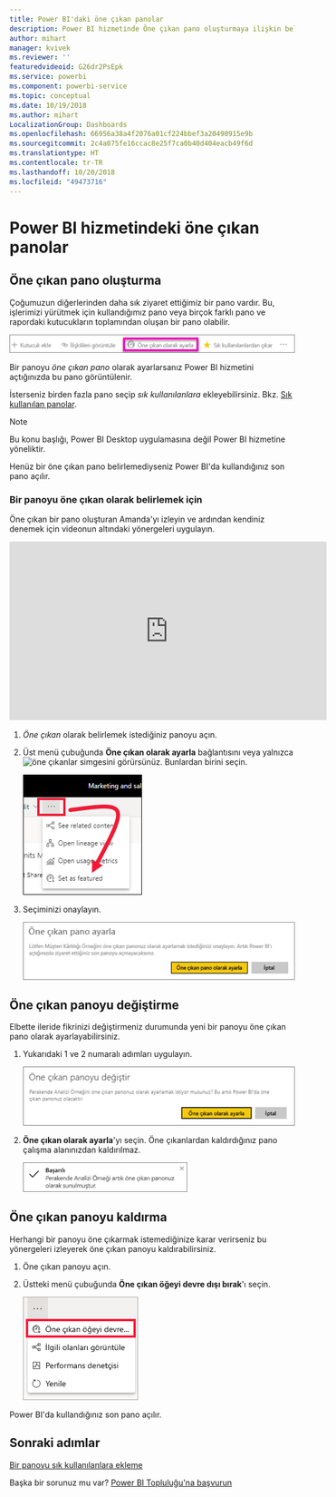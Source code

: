 ```yaml
---
title: Power BI'daki öne çıkan panolar
description: Power BI hizmetinde Öne çıkan pano oluşturmaya ilişkin belge
author: mihart
manager: kvivek
ms.reviewer: ''
featuredvideoid: G26dr2PsEpk
ms.service: powerbi
ms.component: powerbi-service
ms.topic: conceptual
ms.date: 10/19/2018
ms.author: mihart
LocalizationGroup: Dashboards
ms.openlocfilehash: 66956a38a4f2076a01cf224bbef3a20490915e9b
ms.sourcegitcommit: 2c4a075fe16ccac8e25f7ca0b40d404eacb49f6d
ms.translationtype: HT
ms.contentlocale: tr-TR
ms.lasthandoff: 10/20/2018
ms.locfileid: "49473716"
---
```

# <a name="featured-dashboards-in-power-bi-service"></a>Power BI hizmetindeki öne çıkan panolar
## <a name="create-a-featured-dashboard"></a>Öne çıkan pano oluşturma
Çoğumuzun diğerlerinden daha sık ziyaret ettiğimiz bir pano vardır.  Bu, işlerimizi yürütmek için kullandığımız pano veya birçok farklı pano ve rapordaki kutucukların toplamından oluşan bir pano olabilir.

![öne çıkan olarak ayarla simgesi](./media/end-user-featured/power-bi-feature-nav.png)

Bir panoyu *öne çıkan pano* olarak ayarlarsanız Power BI hizmetini açtığınızda bu pano görüntülenir.  

İsterseniz birden fazla pano seçip *sık kullanılanlara* ekleyebilirsiniz. Bkz. [Sık kullanılan panolar](end-user-favorite.md).

> [!NOTE] 
>Bu konu başlığı, Power BI Desktop uygulamasına değil Power BI hizmetine yöneliktir.

Henüz bir öne çıkan pano belirlemediyseniz Power BI'da kullandığınız son pano açılır.  

### <a name="to-set-a-dashboard-as-featured"></a>Bir panoyu **öne çıkan** olarak belirlemek için
Öne çıkan bir pano oluşturan Amanda'yı izleyin ve ardından kendiniz denemek için videonun altındaki yönergeleri uygulayın.

<iframe width="560" height="315" src="https://www.youtube.com/embed/G26dr2PsEpk" frameborder="0" allowfullscreen></iframe>



1. *Öne çıkan* olarak belirlemek istediğiniz panoyu açın. 
2. Üst menü çubuğunda **Öne çıkan olarak ayarla** bağlantısını veya yalnızca ![öne çıkanlar](./media/end-user-featured/power-bi-featured-icon.png) simgesini görürsünüz. Bunlardan birini seçin.
   
    ![Öne çıkan olarak ayarla simgesi](./media/end-user-featured/power-bi-set-as-featured.png)
3. Seçiminizi onaylayın.
   
    ![öne çıkan pano olarak ayarlama](./media/end-user-featured/power-bi-create-featured.png)

## <a name="change-the-featured-dashboard"></a>Öne çıkan panoyu değiştirme
Elbette ileride fikrinizi değiştirmeniz durumunda yeni bir panoyu öne çıkan pano olarak ayarlayabilirsiniz.

1. Yukarıdaki 1 ve 2 numaralı adımları uygulayın.
   
    ![Öne çıkan panoyu değiştirme penceresi](./media/end-user-featured/power-bi-change-feature.png)
2. **Öne çıkan olarak ayarla**'yı seçin. Öne çıkanlardan kaldırdığınız pano çalışma alanınızdan kaldırılmaz.  
   
    ![başarılı iletisi](./media/end-user-featured/power-bi-success.png)

## <a name="remove-the-featured-dashboard"></a>Öne çıkan panoyu kaldırma
Herhangi bir panoyu öne çıkarmak istemediğinize karar verirseniz bu yönergeleri izleyerek öne çıkan panoyu kaldırabilirsiniz.

1. Öne çıkan panoyu açın.
2. Üstteki menü çubuğunda **Öne çıkan öğeyi devre dışı bırak**'ı seçin.
   
    ![öne çıkanı silme](./media/end-user-featured/power-bi-unfeature.png)

Power BI'da kullandığınız son pano açılır.  

## <a name="next-steps"></a>Sonraki adımlar
[Bir panoyu sık kullanılanlara ekleme](end-user-favorite.md)

Başka bir sorunuz mu var? [Power BI Topluluğu'na başvurun](http://community.powerbi.com/)

